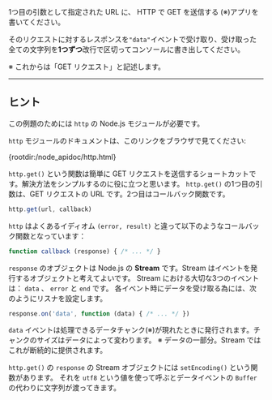1つ目の引数として指定された URL に、 HTTP で GET を送信する (※)アプリを書いてください。

そのリクエストに対するレスポンスを`"data"`イベントで受け取り、受け取った全ての文字列を**1つずつ**改行で区切ってコンソールに書き出してください。

※ これからは「GET リクエスト」と記述します。

----------------------------------------------------------------------
## ヒント

この例題のためには `http` の Node.js モジュールが必要です。

`http` モジュールのドキュメントは、このリンクをブラウザで見てください:

  {rootdir:/node_apidoc/http.html}

`http.get()` という関数は簡単に GET リクエストを送信するショートカットです。解決方法をシンプルするのに役に立つと思います。
`http.get()` の1つ目の引数は、GET リクエストの URL です。2つ目はコールバック関数です。

```js
http.get(url, callback)
```

`http` はよくあるイディオム  `(error, result)` と違って以下のようなコールバック関数となっています：

```js
function callback (response) { /* ... */ }
```

`response` のオブジェクトは Node.js の **Stream** です。Stream はイベントを発行するオブジェクトと考えてよいです。
Stream における大切な3つのイベントは： `data` 、 `error` と `end` です。
各イベント時にデータを受け取る為には、次のようにリスナを設定します。

```js
response.on('data', function (data) { /* ... */ })
```

`data` イベントは処理できるデータチャンク(※)が現れたときに発行されます。チャンクのサイズはデータによって変わります。
※ データの一部分。Stream ではこれが断続的に提供されます。

`http.get()` の `response` の Stream オブジェクトには `setEncoding()` という関数があります。
それを `utf8` という値を使って呼ぶとデータイベントの `Buffer` の代わりに文字列が渡ってきます。
